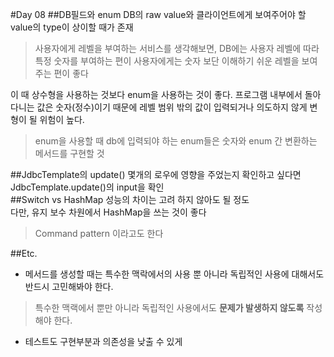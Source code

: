 #Day 08
##DB필드와 enum
DB의 raw value와 클라이언트에게 보여주어야 할 value의 type이 상이할 때가 존재
>사용자에게 레벨을 부여하는 서비스를 생각해보면,
>DB에는 사용자 레벨에 따라 특정 숫자를 부여하는 편이
>사용자에게는 숫자 보단 이해하기 쉬운 레벨을 보여주는 편이 좋다

이 때 상수형을 사용하는 것보다 enum을 사용하는 것이 좋다.	
프로그램 내부에서 돌아다니는 값은 숫자(정수)이기 때문에 레벨 범위 밖의 값이 입력되거나 의도하지 않게 변형이 될 위험이 높다.	
>enum을 사용할 때 db에 입력되야 하는 enum들은 숫자와 enum 간 변환하는 메서드를 구현할 것

##JdbcTemplate의 update()
몇개의 로우에 영향을 주었는지 확인하고 싶다면	
JdbcTemplate.update()의 input을 확인	
##Switch vs HashMap
성능의 차이는 고려 하지 않아도 될 정도	
다만, 유지 보수 차원에서 HashMap을 쓰는 것이 좋다	
>Command pattern 이라고도 한다

##Etc.	
- 메서드를 생성할 때는 특수한 맥락에서의 사용 뿐 아니라 독립적인 사용에 대해서도 반드시 고민해봐야 한다.
>특수한 맥랙에서 뿐만 아니라 독립적인 사용에서도 **문제가 발생하지 않도록** 작성해야 한다.

- 테스트도 구현부분과 의존성을 낮출 수 있게
